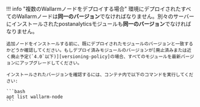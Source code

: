 !!! info "複数のWallarmノードをデプロイする場合"
    環境にデプロイされたすべてのWallarmノードは**同一のバージョン**でなければなりません。別々のサーバーにインストールされたpostanalyticsモジュールも**同一のバージョン**でなければなりません。

    追加ノードをインストールする前に、既にデプロイされたモジュールのバージョンと一致するかどうか確認してください。もしデプロイ済みモジュールのバージョンが[廃止済みまたは近く廃止予定(`4.0`以下)][versioning-policy]の場合、すべてのモジュールを最新バージョンにアップグレードしてください。

    インストールされたバージョンを確認するには、コンテナ内で以下のコマンドを実行してください:

    ```bash
    apt list wallarm-node
    ```